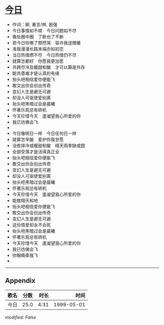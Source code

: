 # [今日](https://music.163.com/song?id=26075136)

* 作词：柳, 重言/林, 振强
* 今日事情如不顺　今日问题如不尽
* 像处圈中圈　了断也了不断
* 若今日你倦了颓然哭　容许我送赠暖
* 准我漫漫长路末端亦如初恋
* 当日热情燃不尽　今日热情仍不尽
* 就算怎都好　你愿我更加愿
* 共跨尽冷及暖甜和酸　才可以算是共存
* 能共患难才是认真的有缘
* 抬头吧相信爱你便能飞
* 敢交出你会创出传奇
* 变幻人生是避无可避
* 却没人可驱使爱别离
* 抬头吧黑暗过会是晨曦
* 怀著乐观总有转机
* 今天珍惜今天　逢凝望我心所爱的你
* 我已彷佛会飞
* 
* 今日像明日一样　今日任何日一样
* 就算怎辛酸　爱护你我甘愿
* 没拣择冷或暖甜和酸　晴天雨季缺或圆
* 全部受落才是活得真正全
* 抬头吧相信爱你便能飞
* 敢交出你会创出传奇
* 变幻人生是避无可避
* 却没人可驱使爱别离
* 抬头吧黑暗过会是晨曦
* 怀著乐观总有转机
* 今天珍惜今天　逢凝望我心所爱的你
* 能敖翔天和地
* 抬头吧相信爱你便能飞
* 敢交出你会创出传奇
* 变幻人生是避无可避
* 这份情爱却永不会死
* 抬头吧黑暗过会是晨曦
* 怀著乐观总有转机
* 今天珍惜今天　逢凝望我心所爱的你
* 我已彷佛会飞
* 你眼睛牵我飞
* 


---

## Appendix

|歌名|分数|时长|时间|
|:---|:---:|---:|---:|
|今日|25.0|4:31|1999-05-01

*modified: False*